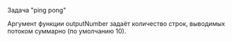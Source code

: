 Задача "ping pong"

Аргумент функции outputNumber задаёт количество строк, выводимых потоком суммарно (по умолчанию 10).

